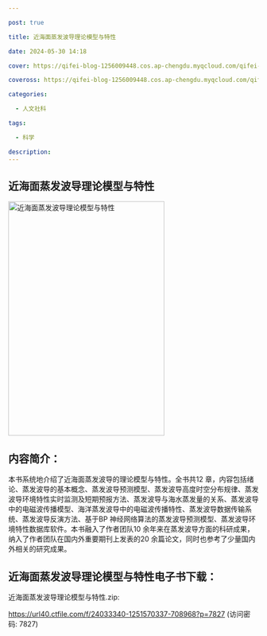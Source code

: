 ```yaml
---

post: true

title: 近海面蒸发波导理论模型与特性

date: 2024-05-30 14:18

cover: https://qifei-blog-1256009448.cos.ap-chengdu.myqcloud.com/qifei-blog/41CX9a0DhVL.jpg

coveross: https://qifei-blog-1256009448.cos.ap-chengdu.myqcloud.com/qifei-blog/41CX9a0DhVL.jpg

categories:

  - 人文社科

tags:

  - 科学

description:
---
```


## 近海面蒸发波导理论模型与特性

<img alt="近海面蒸发波导理论模型与特性" class="aligncenter loading" data-was-processed="true" decoding="async" fetchpriority="high" height="471" src="https://qifei-blog-1256009448.cos.ap-chengdu.myqcloud.com/qifei-blog/41CX9a0DhVL.jpg" style="cursor: zoom-in;" width="314"/>

## 内容简介：

本书系统地介绍了近海面蒸发波导的理论模型与特性。全书共12 章，内容包括绪论、蒸发波导的基本概念、蒸发波导预测模型、蒸发波导高度时空分布规律、蒸发波导环境特性实时监测及短期预报方法、蒸发波导与海水蒸发量的关系、蒸发波导中的电磁波传播模型、海洋蒸发波导中的电磁波传播特性、蒸发波导数据传输系统、蒸发波导反演方法、基于BP 神经网络算法的蒸发波导预测模型、蒸发波导环境特性数据库软件。本书融入了作者团队10 余年来在蒸发波导方面的科研成果，纳入了作者团队在国内外重要期刊上发表的20 余篇论文，同时也参考了少量国内外相关的研究成果。

## 近海面蒸发波导理论模型与特性电子书下载：

近海面蒸发波导理论模型与特性.zip: 

https://url40.ctfile.com/f/24033340-1251570337-708968?p=7827 (访问密码: 7827)
